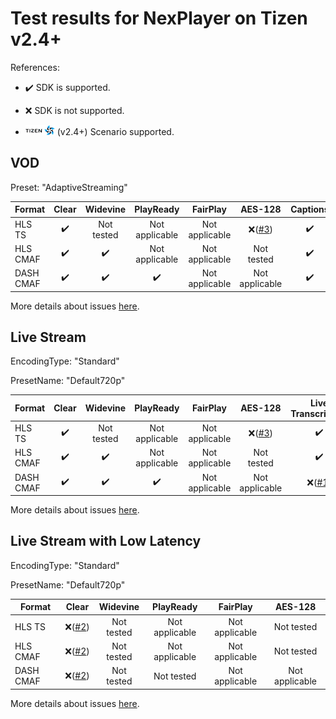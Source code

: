 # Test results for NexPlayer on Tizen v2.4+

References:

- ✔️ SDK is supported.

- ❌ SDK is not supported.

- ![Tizen](../../icons/tizen.png) (v2.4+) Scenario supported.

## VOD

Preset: "AdaptiveStreaming"

| Format | Clear | Widevine | PlayReady | FairPlay | AES-128 | Captions |
| --------- | :---: | :----------------------------------------------------------: | :------: | :----------------------------------------------------------: | :------: | :------: |
| HLS TS    | ✔️ | Not  tested  | Not applicable | Not applicable | ❌([#3](issues.md#issue-3))  | ✔️ | ✔️ |
| HLS CMAF  | ✔️ | ✔️ | Not  applicable | Not applicable | Not tested  | ✔️ | ✔️ |
| DASH CMAF | ✔️ | ✔️ | ✔️ | Not applicable | Not applicable | ✔️ |

More details about issues [here](issues.md).

## Live Stream

EncodingType: "Standard"

PresetName: "Default720p"

| Format | Clear | Widevine | PlayReady | FairPlay | AES-128 | Live Transcription |
| --------- | :---: | :----------------------------------------------------------: | :------: | :----------------------------------------------------------: | :------: | :------: |
| HLS TS    | ✔️ | Not  tested  | Not applicable | Not applicable | ❌([#3](issues.md#issue-3))  | ✔️ | ❌([#1](issues.md#issue-1)) |
| HLS CMAF  | ✔️ | ✔️ | Not  applicable | Not applicable | Not tested  | ✔️ | ❌([#1](issues.md#issue-1)) |
| DASH CMAF | ✔️ | ✔️ | ✔️ | Not applicable | Not applicable | ❌([#1](issues.md#issue-1)) |


More details about issues [here](issues.md).

## Live Stream with Low Latency

EncodingType: "Standard"

PresetName: "Default720p"

| Format | Clear | Widevine | PlayReady | FairPlay | AES-128 |
| --------- | :---: | :----------------------------------------------------------: | :------: | :----------------------------------------------------------: | :------: |
| HLS TS    | ❌([#2](issues.md#issue-2)) | Not  tested | Not applicable | Not applicable | Not tested  | ✔️ |
| HLS CMAF  | ❌([#2](issues.md#issue-2)) | Not  tested | Not  applicable | Not applicable | Not tested  | ✔️ |
| DASH CMAF | ❌([#2](issues.md#issue-2)) | Not  tested | Not  tested | Not applicable | Not applicable |

More details about issues [here](issues.md).